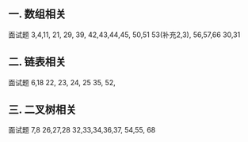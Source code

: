 ## 一. 数组相关
面试题   3,4,11,
        21, 29,
        39,
            42,43,44,45,
        50,51
        53(补充2,3), 56,57,66
        30,31


## 二. 链表相关
面试题  6,18
       22,   23, 24, 25
       35,
       52,
       
       
## 三. 二叉树相关
面试题  7,8
        26,27,28
        32,33,34,36,37,
        54,55,
        68